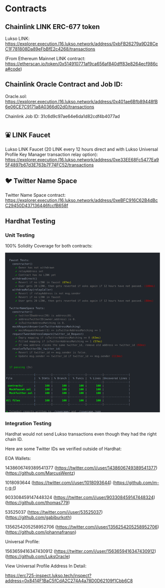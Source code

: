 # Contracts

## Chainlink LINK ERC-677 token

Lukso LINK: https://explorer.execution.l16.lukso.network/address/0xbFB26279a9D28CeC1F781808Da89eFbBfE2c4268/transactions

(From Ethereum Mainnet LINK contract: https://etherscan.io/token/0x514910771af9ca656af840dff83e8264ecf986ca#code)

## Chainlink Oracle Contract and Job ID:

Oracle.sol: https://explorer.execution.l16.lukso.network/address/0x401ae6Bfb89448fB6e06CE7C9171a8A0366d02d0/transactions

Chainlink Job ID: 31c6d9c97ae64e6da1d82cdf4b4077ad

## :fountain: LINK Faucet

Lukso LINK Faucet (20 LINK every 12 hours direct and with Lukso Universal Profile Key Manager transaction relay option):
https://explorer.execution.l16.lukso.network/address/0xe33EE68Fc5477Ea95F4897b67d3E763b7F74FC52/transactions

## :bird: Twitter Name Space

Twitter Name Space contract: https://explorer.execution.l16.lukso.network/address/0xeBFC916C62B4dBcC29450D437136446fccfB658f

## Hardhat Testing

### Unit Testing

100% Solidity Coverage for both contracts:

<img src="https://github.com/LuksOracle/contracts/blob/main/test/unit/unitTestCoverage.png" alt="Testing"/>

### Integration Testing

Hardhat would not send Lukso transactions even though they had the right chain ID.

Here are some Twitter IDs we verified outside of Hardhat:

EOA Wallets:

1438606749389541377
(https://twitter.com/i/user/1438606749389541377)
(https://github.com/MarcusWentz)

1018093644
(https://twitter.com/i/user/1018093644)
(https://github.com/m-r-g-t)

903308459147448324
(https://twitter.com/i/user/903308459147448324)
(https://github.com/thomas779)

53525037
(https://twitter.com/i/user/53525037)
(https://github.com/gabiburkoth)

1356254205258952706
(https://twitter.com/i/user/1356254205258952706)
(https://github.com/johannafransn)

Universal Profile:

1563659416347430912
(https://twitter.com/i/user/1563659416347430912)
(https://github.com/LuksOracle)

View Universal Profile Address In Detail:

https://erc725-inspect.lukso.tech/inspect?address=0x8414F1BaC5fCdA2C274A4a78D0D62109f1Cbb6C8
